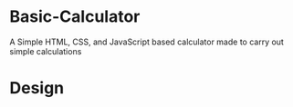 # Basic-Calculator
A Simple HTML, CSS, and JavaScript based calculator made to carry out simple calculations

# Design

